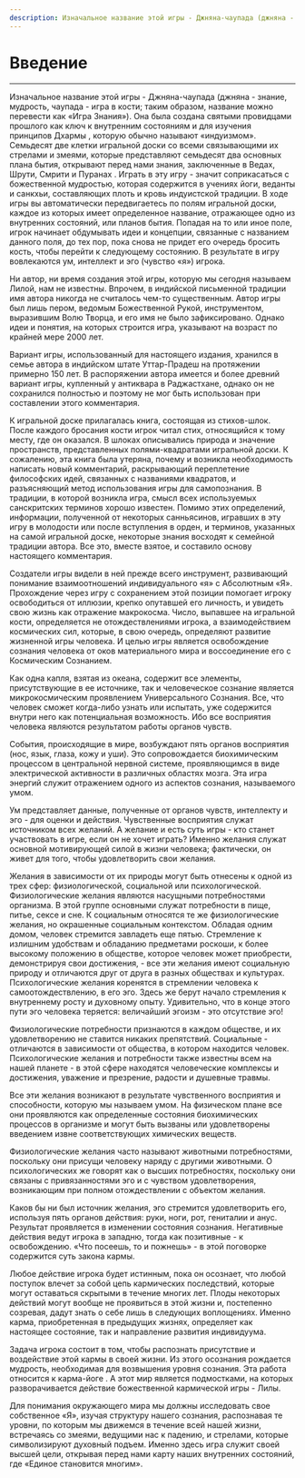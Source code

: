 ```yaml
---
description: Изначальное название этой игры - Джняна-чаупада (джняна - знание, мудрость, чаупада - игра в кости; таким образом, название можно перевести как «Игра Знания»).
---
```


# Введение

---

Изначальное название этой игры - Джняна-чаупада (джняна - знание, мудрость, чаупада - игра в кости; таким образом, название можно перевести как «Игра Знания»). Она была создана святыми провидцами прошлого как ключ к внутренним состояниям и для изучения принципов Дхармы , которую обычно называют «индуизмом». Семьдесят две клетки игральной доски со всеми связывающими их стрелами и змеями, которые представляют семьдесят два основных плана бытия, открывают перед нами знания, заключенные в Ведах, Шрути, Смрити и Пуранах . Играть в эту игру - значит соприкасаться с божественной мудростью, которая содержится в учениях йоги, веданты и санкхьи, составляющих плоть и кровь индуистской традиции. В ходе игры вы автоматически передвигаетесь по полям игральной доски, каждое из которых имеет определенное название, отражающее одно из внутренних состояний, или планов бытия. Попадая на то или иное поле, игрок начинает обдумывать идеи и концепции, связанные с названием данного поля, до тех пор, пока снова не придет его очередь бросить кость, чтобы перейти к следующему состоянию. В результате в игру вовлекаются ум, интеллект и эго (чувство «я») игрока.

Ни автор, ни время создания этой игры, которую мы сегодня называем Лилой, нам не известны. Впрочем, в индийской письменной традиции имя автора никогда не считалось чем-то существенным. Автор игры был лишь пером, ведомым Божественной Рукой, инструментом, выразившим Волю Творца, и его имя не было зафиксировано. Однако идеи и понятия, на которых строится игра, указывают на возраст по крайней мере 2000 лет.

Вариант игры, использованный для настоящего издания, хранился в семье автора в индийском штате Уттар-Прадеш на протяжении примерно 150 лет. В распоряжении автора имеется и более древний вариант игры, купленный у антиквара в Раджастхане, однако он не сохранился полностью и поэтому не мог быть использован при составлении этого комментария.

К игральной доске прилагалась книга, состоящая из стихов-шлок. После каждого бросания кости игрок читал стих, относящийся к тому месту, где он оказался. В шлоках описывались природа и значение пространств, представленных полями-квадратами игральной доски. К сожалению, эта книга была утеряна, почему и возникла необходимость написать новый комментарий, раскрывающий переплетение философских идей, связанных с названиями квадратов, и разъясняющий метод использования игры для самопознания. В традиции, в которой возникла игра, смысл всех используемых санскритских терминов хорошо известен. Помимо этих определений, информации, полученной от некоторых санньясинов, игравших в эту игру в молодости или после вступления в орден, и терминов, указанных на самой игральной доске, некоторые знания восходят к семейной традиции автора. Все это, вместе взятое, и составило основу настоящего комментария.

Создатели игры видели в ней прежде всего инструмент, развивающий понимание взаимоотношений индивидуального «я» с Абсолютным «Я». Прохождение через игру с сохранением этой позиции помогает игроку освободиться от иллюзии, крепко опутавшей его личность, и увидеть свою жизнь как отражение макрокосма. Число, выпавшее на игральной кости, определяется не отождествлениями игрока, а взаимодействием космических сил, которые, в свою очередь, определяют развитие жизненной игры человека. И целью игры является освобождение сознания человека от оков материального мира и воссоединение его с Космическим Сознанием.

Как одна капля, взятая из океана, содержит все элементы, присутствующие в ее источнике, так и человеческое сознание является микрокосмическим проявлением Универсального Сознания. Все, что человек сможет когда-либо узнать или испытать, уже содержится внутри него как потенциальная возможность. Ибо все восприятия человека являются результатом работы органов чувств.

События, происходящие в мире, возбуждают пять органов восприятия (нос, язык, глаза, кожу и уши). Это сопровождается биохимическим процессом в центральной нервной системе, проявляющимся в виде электрической активности в различных областях мозга. Эта игра энергий служит отражением одного из аспектов сознания, называемого умом.

Ум представляет данные, полученные от органов чувств, интеллекту и эго - для оценки и действия. Чувственные восприятия служат источником всех желаний. А желание и есть суть игры - кто станет участвовать в игре, если он не хочет играть? Именно желания служат основной мотивирующей силой в жизни человека; фактически, он живет для того, чтобы удовлетворить свои желания.

Желания в зависимости от их природы могут быть отнесены к одной из трех сфер: физиологической, социальной или психологической. Физиологические желания являются насущными потребностями организма. В этой группе основными служат потребности в пище, питье, сексе и сне. К социальным относятся те же физиологические желания, но окрашенные социальным контекстом. Обладая одним домом, человек стремится завладеть еще пятью. Стремление к излишним удобствам и обладанию предметами роскоши, к более высокому положению в обществе, которое человек может приобрести, демонстрируя свои достижения, - все эти желания имеют социальную природу и отличаются друг от друга в разных обществах и культурах. Психологические желания коренятся в стремлении человека к самоотождествлению, в его эго. Здесь же берут начало стремления к внутреннему росту и духовному опыту. Удивительно, что в конце этого пути эго человека теряется: величайший эгоизм - это отсутствие эго!

Физиологические потребности признаются в каждом обществе, и их удовлетворению не ставится никаких препятствий. Социальные - отличаются в зависимости от общества, в котором находится человек. Психологические желания и потребности также известны всем на нашей планете - в этой сфере находятся человеческие комплексы и достижения, уважение и презрение, радости и душевные травмы.

Все эти желания возникают в результате чувственного восприятия и способности, которую мы называем умом. На физическом плане все они проявляются как определенные состояния биохимических процессов в организме и могут быть вызваны или удовлетворены введением извне соответствующих химических веществ.

Физиологические желания часто называют животными потребностями, поскольку они присущи человеку наряду с другими животными. О психологических же говорят как о высших потребностях, поскольку они связаны с привязанностями эго и с чувством удовлетворения, возникающим при полном отождествлении с объектом желания.

Каков бы ни был источник желания, эго стремится удовлетворить его, используя пять органов действия: руки, ноги, рот, гениталии и анус. Результат проявляется в изменении состояния сознания. Негативные действия ведут игрока в западню, тогда как позитивные - к освобождению. «Что посеешь, то и пожнешь» - в этой поговорке содержится суть закона кармы.

Любое действие игрока будет истинным, пока он осознает, что любой поступок влечет за собой цепь кармических последствий, которые могут оставаться скрытыми в течение многих лет. Плоды некоторых действий могут вообще не проявиться в этой жизни и, постепенно созревая, дадут знать о себе лишь в следующих воплощениях. Именно карма, приобретенная в предыдущих жизнях, определяет как настоящее состояние, так и направление развития индивидуума.

Задача игрока состоит в том, чтобы распознать присутствие и воздействие этой кармы в своей жизни. Из этого осознания рождается мудрость, необходимая для возвышения уровня сознания. Эта работа относится к карма-йоге . А этот мир является подмостками, на которых разворачивается действие божественной кармической игры - Лилы.

Для понимания окружающего мира мы должны исследовать свое собственное «Я», изучая структуру нашего сознания, распознавая те уровни, по которым мы движемся в течение всей нашей жизни, встречаясь со змеями, ведущими нас к падению, и стрелами, которые символизируют духовный подъем. Именно здесь игра служит своей высшей цели, открывая перед нами карту наших внутренних состояний, где «Единое становится многим».
